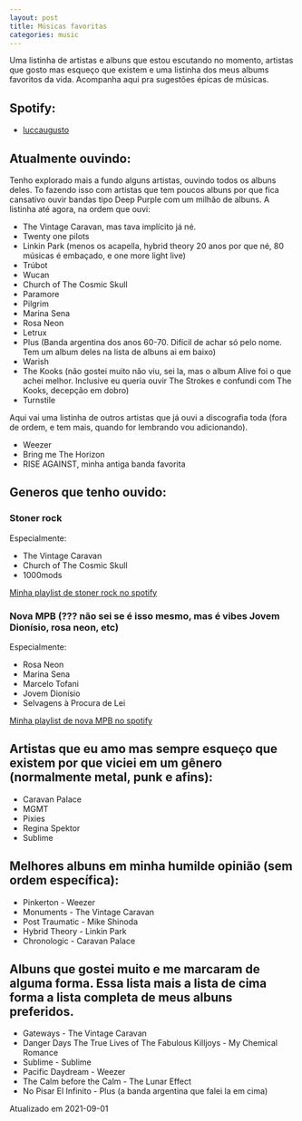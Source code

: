 ```yaml
---
layout: post
title: Músicas favoritas
categories: music
---
```


Uma listinha de artistas e albuns que estou escutando no momento, artistas que gosto mas esqueço que existem e uma listinha dos meus albums favoritos da vida. Acompanha aqui pra sugestões épicas de músicas.

## Spotify:
+ [luccaugusto](https://open.spotify.com/user/luccaugusto)

## Atualmente ouvindo:

Tenho explorado mais a fundo alguns artistas, ouvindo todos os albuns deles. To fazendo isso com artistas que tem poucos albuns por que fica cansativo ouvir bandas tipo Deep Purple com um milhão de albuns.
A listinha até agora, na ordem que ouvi:
+ The Vintage Caravan, mas tava implícito já né.
+ Twenty one pilots
+ Linkin Park (menos os acapella, hybrid theory 20 anos por que né, 80 músicas é embaçado, e one more light live)
+ Trúbot
+ Wucan
+ Church of The Cosmic Skull
+ Paramore
+ Pilgrim
+ Marina Sena
+ Rosa Neon
+ Letrux
+ Plus (Banda argentina dos anos 60-70. Difícil de achar só pelo nome. Tem um album deles na lista de albuns ai em baixo)
+ Warish
+ The Kooks (não gostei muito não viu, sei la, mas o album Alive foi o que achei melhor. Inclusive eu queria ouvir The Strokes e confundi com The Kooks, decepção em dobro)
+ Turnstile

Aqui vai uma listinha de outros artistas que já ouvi a discografia toda (fora de ordem, e tem mais, quando for lembrando vou adicionando).
+ Weezer
+ Bring me The Horizon
+ RISE AGAINST, minha antiga banda favorita

## Generos que tenho ouvido:

### Stoner rock
Especialmente:
+ The Vintage Caravan
+ Church of The Cosmic Skull
+ 1000mods

[Minha playlist de stoner rock no spotify](https://open.spotify.com/playlist/7xTQlsBEQ6UjkOw615iRL8?si=nWgN4xLLS62OSrd9NCJV0A)

### Nova MPB (??? não sei se é isso mesmo, mas é vibes Jovem Dionísio, rosa neon, etc)
Especialmente:
+ Rosa Neon
+ Marina Sena
+ Marcelo Tofani
+ Jovem Dionísio
+ Selvagens à Procura de Lei

[Minha playlist de nova MPB no spotify](https://open.spotify.com/playlist/0ZrL8Eez0fqpNNeflhCksJ?si=276298545b34444c)

## Artistas que eu amo mas sempre esqueço que existem por que viciei em um gênero (normalmente metal, punk e afins):
+ Caravan Palace
+ MGMT
+ Pixies
+ Regina Spektor
+ Sublime

## Melhores albuns em minha humilde opinião (sem ordem específica):
+ Pinkerton - Weezer
+ Monuments - The Vintage Caravan
+ Post Traumatic - Mike Shinoda
+ Hybrid Theory - Linkin Park
+ Chronologic - Caravan Palace

## Albuns que gostei muito e me marcaram de alguma forma. Essa lista mais a lista de cima forma a lista completa de meus albuns preferidos.
+ Gateways - The Vintage Caravan
+ Danger Days The True Lives of The Fabulous Killjoys - My Chemical Romance
+ Sublime - Sublime
+ Pacific Daydream - Weezer
+ The Calm before the Calm - The Lunar Effect
+ No Pisar El Infinito - Plus (a banda argentina que falei la em cima)

Atualizado em 2021-09-01
